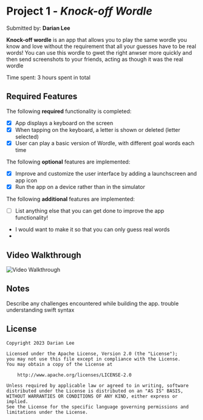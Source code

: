 
# Project 1 - *Knock-off Wordle*

Submitted by: **Darian Lee**

**Knock-off wordle** is an app that allows you to play the same wordle you know and love without the requirement that all your guesses have to be real words! You can use this wordle to gwet the right anwser more quickly and then send screenshots to your friends, acting as though it was the real wordle  

Time spent: 3 hours spent in total

## Required Features

The following **required** functionality is completed:

- [x] App displays a keyboard on the screen
- [x] When tapping on the keyboard, a letter is shown or deleted (letter selected)
- [x] User can play a basic version of Wordle, with different goal words each time

The following **optional** features are implemented:

- [x] Improve and customize the user interface by adding a launchscreen and app icon
- [x] Run the app on a device rather than in the simulator

The following **additional** features are implemented:

- [ ] List anything else that you can get done to improve the app functionality!
- I would want to make it so that you can only guess real words
- 
## Video Walkthrough

<img src='Daily Color Demo.gif' width='' alt='Video Walkthrough' />


## Notes

Describe any challenges encountered while building the app.
trouble understanding swift syntax
## License

    Copyright 2023 Darian Lee 

    Licensed under the Apache License, Version 2.0 (the "License");
    you may not use this file except in compliance with the License.
    You may obtain a copy of the License at

        http://www.apache.org/licenses/LICENSE-2.0

    Unless required by applicable law or agreed to in writing, software
    distributed under the License is distributed on an "AS IS" BASIS,
    WITHOUT WARRANTIES OR CONDITIONS OF ANY KIND, either express or implied.
    See the License for the specific language governing permissions and
    limitations under the License.
